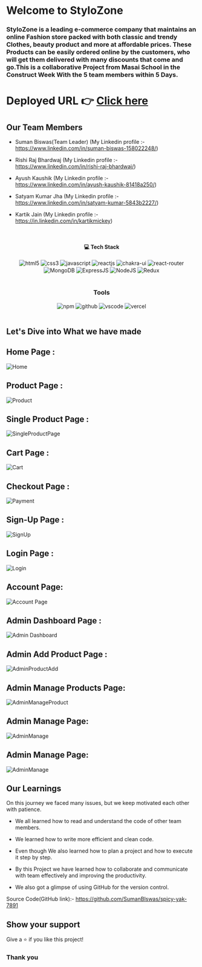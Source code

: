 # Welcome to StyloZone

<h3>StyloZone is a leading e-commerce company that maintains an online Fashion store packed with both classic and trendy Clothes, beauty product and more at affordable prices. These Products can be easily ordered online by the customers, who will get them delivered with many discounts that come and go.This is a collaborative Project from Masai School in the Construct Week With the 5 team members within 5 Days.
</h3>

# Deployed URL 👉 [Click here](https://frontend-nu-hazel-89.vercel.app/)

## Our Team Members

- Suman Biswas(Team Leader) (My Linkedin profile :- https://www.linkedin.com/in/suman-biswas-158022248/)

- Rishi Raj Bhardwaj (My Linkedin profile :- https://www.linkedin.com/in/rishi-raj-bhardwaj/)

- Ayush Kaushik (My Linkedin profile :- https://www.linkedin.com/in/ayush-kaushik-81418a250/)

- Satyam Kumar Jha (My Linkedin profile :- https://www.linkedin.com/in/satyam-kumar-5843b2227/)

- Kartik Jain (My Linkedin profile :- https://in.linkedin.com/in/kartikmickey)
  <br/>

<br/>
<h4 align="center">💻 Tech Stack</h4>
 <div align="center">
 <img src = "https://img.shields.io/badge/html5-%23E34F26.svg?style=for-the-badge&logo=html5&logoColor=white" align="center" alt="html5">
 <img src = "https://img.shields.io/badge/css3-%231572B6.svg?style=for-the-badge&logo=css3&logoColor=white" align="center" alt="css3">
 <img src="https://img.shields.io/badge/javascript-%23323330.svg?style=for-the-badge&logo=javascript&logoColor=%23F7DF1E"  align="center" alt="javascript" />
 <img src="https://img.shields.io/badge/React-20232A?style=for-the-badge&logo=react&logoColor=61DAFB"  align="center" alt="reactjs" />
   <img src = "https://img.shields.io/badge/chakra ui-%234ED1C5.svg?style=for-the-badge&logo=chakraui&logoColor=white" align="center" alt="chakra-ui"/>
  <img src="https://img.shields.io/badge/React_Router-CA4245?style=for-the-badge&logo=react-router&logoColor=white"  align="center" alt="react-router" />
 <img src="https://img.shields.io/badge/MongoDB-%234ea94b.svg?style=for-the-badge&logo=mongodb&logoColor=white"  align="center" alt="MongoDB" />
 <img src="https://img.shields.io/badge/express.js-%23404d59.svg?style=for-the-badge&logo=express&logoColor=%2361DAFB"  align="center" alt="ExpressJS" />
 <img src="https://img.shields.io/badge/node.js-6DA55F?style=for-the-badge&logo=node.js&logoColor=white"  align="center" alt="NodeJS" />
 <img src="https://img.shields.io/badge/redux-%23593d88.svg?style=for-the-badge&logo=redux&logoColor=white"  align="center" alt="Redux" />
</div>
<br/>

<div align="center"><h3 align="center">Tools</h3> 
  <img src = "https://img.shields.io/badge/NPM-%23000000.svg?style=for-the-badge&logo=npm&logoColor=white" align="center" alt="npm">
  <img src="https://img.shields.io/badge/GitHub-100000?style=for-the-badge&logo=github&logoColor=white"  align="center" alt="github"/>
   <img src="https://img.shields.io/badge/Visual%20Studio-5C2D91.svg?style=for-the-badge&logo=visual-studio&logoColor=white"  align="center" alt="vscode"/>
    <img src="https://img.shields.io/badge/vercel-%23000000.svg?style=for-the-badge&logo=vercel&logoColor=white"  align="center" alt="vercel"/>
</div>
<br/>

## Let's Dive into What we have made

## Home Page :

![Home](https://user-images.githubusercontent.com/112753516/229416049-92952fd8-2dba-4775-9436-b7b64a3e240b.png)

## Product Page :

![Product](https://user-images.githubusercontent.com/112753516/229416235-fa95a2e8-2f5c-48c7-a484-cf80ac451721.png)

## Single Product Page :

![SingleProductPage](https://user-images.githubusercontent.com/112753516/229416414-93b2719b-23f6-42be-8740-6dae67554121.png)

## Cart Page :

![Cart](https://user-images.githubusercontent.com/112753516/229416367-0b542e55-d50d-4299-9907-a86b945a19f3.png)

## Checkout Page :

![Payment](https://user-images.githubusercontent.com/112753516/229416388-018dbcd4-fc08-4ebe-84e8-a7ddaaaa3fc8.png)

## Sign-Up Page :

![SignUp](https://user-images.githubusercontent.com/112753516/229416410-d4fcca11-2deb-4a92-834f-dd59ac9d89cb.png)

## Login Page :

![Login](https://user-images.githubusercontent.com/112753516/229417251-516507b9-d1f9-4b50-a413-2ed8ead20c21.png)

## Account Page:

![Account Page](https://user-images.githubusercontent.com/112753516/229417846-ce47bf3f-60e4-4ec5-82d7-4502c496e4d3.png)

## Admin Dashboard Page :

![Admin Dashboard](https://user-images.githubusercontent.com/112753516/229416730-90a37b1e-1b32-450e-a87e-a13126b1dbf1.png)

## Admin Add Product Page :

![AdminProductAdd](https://user-images.githubusercontent.com/112753516/229416347-77935d09-da47-4a35-bac9-5040af3e537e.png)

## Admin Manage Products Page:

![AdminManageProduct](https://user-images.githubusercontent.com/112753516/229417481-48478ed0-ae6f-4e79-9cdd-2707185674ca.png)

## Admin Manage Page:

![AdminManage](https://user-images.githubusercontent.com/112753516/229417604-415488f0-38af-460b-9051-6974284b36a5.png)

## Admin Manage Page:

![AdminManage](https://user-images.githubusercontent.com/112753516/229417604-415488f0-38af-460b-9051-6974284b36a5.png)

## Our Learnings

On this journey we faced many issues, but we keep motivated each other with patience.

- We all learned how to read and understand the code of other team members.

- We learned how to write more efficient and clean code.

- Even though We also learned how to plan a project and how to execute it step by step.

- By this Project we have learned how to collaborate and communicate with team effectively and improving the productivity.

- We also got a glimpse of using GitHub for the version control.

Source Code(GitHub link):- https://github.com/SumanBlswas/spicy-yak-7891

## Show your support

Give a ⭐️ if you like this project!

### Thank you
